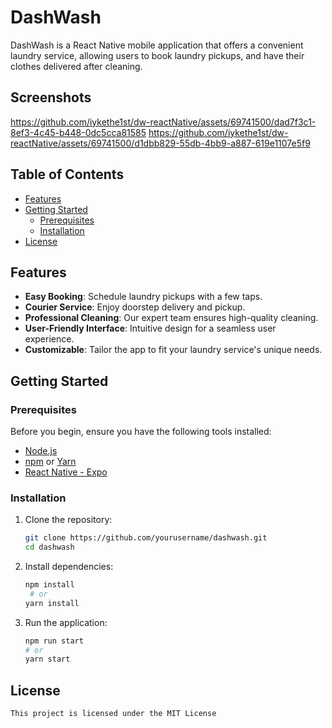 # DashWash

DashWash is a React Native mobile application that offers a convenient laundry service, allowing users to book laundry pickups, and have their clothes delivered after cleaning.

## Screenshots


https://github.com/iykethe1st/dw-reactNative/assets/69741500/dad7f3c1-8ef3-4c45-b448-0dc5cca81585
https://github.com/iykethe1st/dw-reactNative/assets/69741500/d1dbb829-55db-4bb9-a887-619e1107e5f9





## Table of Contents

- [Features](#features)
- [Getting Started](#getting-started)
  - [Prerequisites](#prerequisites)
  - [Installation](#installation)
- [License](#license)

## Features

- **Easy Booking**: Schedule laundry pickups with a few taps.
- **Courier Service**: Enjoy doorstep delivery and pickup.
- **Professional Cleaning**: Our expert team ensures high-quality cleaning.
- **User-Friendly Interface**: Intuitive design for a seamless user experience.
- **Customizable**: Tailor the app to fit your laundry service's unique needs.

## Getting Started

### Prerequisites

Before you begin, ensure you have the following tools installed:

- [Node.js](https://nodejs.org/)
- [npm](https://www.npmjs.com/) or [Yarn](https://yarnpkg.com/)
- [React Native - Expo](https://reactnative.dev/docs/environment-setup)

### Installation

1. Clone the repository:

   ```bash
   git clone https://github.com/yourusername/dashwash.git
   cd dashwash
   ```

2. Install dependencies:

   ```bash
   npm install
    # or
   yarn install

   ```

3. Run the application:

   ```bash
   npm run start
   # or
   yarn start

   ```

## License

    This project is licensed under the MIT License
